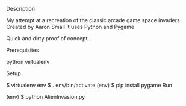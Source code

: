 Description

My attempt at a recreation of the classic arcade game space invaders
Created by Aaron Small
It uses Python and Pygame

Quick and dirty proof of concept.

Prerequisites

python
virtualenv

Setup

$ virtualenv env
$ . env/bin/activate
(env) $ pip install pygame
Run

(env) $ python AlienInvasion.py

